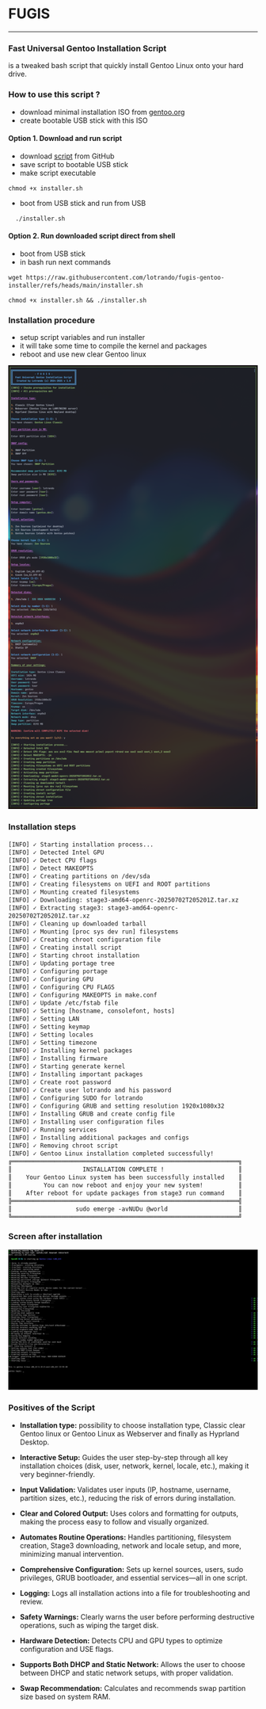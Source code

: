 # FUGIS
---
### Fast Universal Gentoo Installation Script
 is a tweaked bash script that quickly install Gentoo Linux onto your hard drive.

### How to use this script ?
- download minimal installation ISO from [gentoo.org](https://distfiles.gentoo.org/releases/amd64/autobuilds/current-install-amd64-minimal/)
- create bootable USB stick with this ISO

#### Option 1. Download and run script
- download [script](https://raw.githubusercontent.com/lotrando/fugis-gentoo-installer/refs/heads/main/installer.sh) from GitHub
- save script to bootable USB stick
- make script executable
```
chmod +x installer.sh
```
- boot from USB stick and run from USB
```
  ./installer.sh
```


#### Option 2. Run downloaded script direct from shell
- boot from USB stick
- in bash run next commands
```
wget https://raw.githubusercontent.com/lotrando/fugis-gentoo-installer/refs/heads/main/installer.sh
```
```
chmod +x installer.sh && ./installer.sh
```

### Installation procedure
- setup script variables and run installer
- it will take some time to compile the kernel and packages
- reboot and use new clear Gentoo linux

<img src="screens/screen.png" alt="Screenshot of settings before instalation procedure" />

### Installation steps
```
[INFO] ✓ Starting installation process...
[INFO] ✓ Detected Intel GPU
[INFO] ✓ Detect CPU flags
[INFO] ✓ Detect MAKEOPTS
[INFO] ✓ Creating partitions on /dev/sda
[INFO] ✓ Creating filesystems on UEFI and ROOT partitions
[INFO] ✓ Mounting created filesystems
[INFO] ✓ Downloading: stage3-amd64-openrc-20250702T205201Z.tar.xz
[INFO] ✓ Extracting stage3: stage3-amd64-openrc-20250702T205201Z.tar.xz
[INFO] ✓ Cleaning up downloaded tarball
[INFO] ✓ Mounting [proc sys dev run] filesystems
[INFO] ✓ Creating chroot configuration file
[INFO] ✓ Creating install script
[INFO] ✓ Starting chroot installation
[INFO] ✓ Updating portage tree
[INFO] ✓ Configuring portage
[INFO] ✓ Configuring GPU
[INFO] ✓ Configuring CPU FLAGS
[INFO] ✓ Configuring MAKEOPTS in make.conf
[INFO] ✓ Update /etc/fstab file
[INFO] ✓ Setting [hostname, consolefont, hosts]
[INFO] ✓ Setting LAN
[INFO] ✓ Setting keymap
[INFO] ✓ Setting locales
[INFO] ✓ Setting timezone
[INFO] ✓ Installing kernel packages
[INFO] ✓ Installing firmware
[INFO] ✓ Starting generate kernel
[INFO] ✓ Installing important packages
[INFO] ✓ Create root password
[INFO] ✓ Create user lotrando and his password
[INFO] ✓ Configuring SUDO for lotrando
[INFO] ✓ Configuring GRUB and setting resolution 1920x1080x32
[INFO] ✓ Installing GRUB and create config file
[INFO] ✓ Installing user configuration files
[INFO] ✓ Running services
[INFO] ✓ Installing additional packages and configs
[INFO] ✓ Removing chroot script
[INFO] ✓ Gentoo Linux installation completed successfully!
╔════════════════════════════════════════════════════════════════╗
║                    INSTALLATION COMPLETE !                     ║
║    Your Gentoo Linux system has been successfully installed    ║
║         You can now reboot and enjoy your new system!          ║
║    After reboot for update packages from stage3 run command    ║
╠════════════════════════════════════════════════════════════════╣
║                  sudo emerge -avNUDu @world                    ║
╚════════════════════════════════════════════════════════════════╝
```
### Screen after installation

<img src="screens/after_install.png" alt="Screenshot after instalation procedure" />


### Positives of the Script
- **Installation type:**
possibility to choose installation type, Classic clear Gentoo linux or Gentoo Linux as Webserver and finally as Hyprland Desktop.

- **Interactive Setup:**
  Guides the user step-by-step through all key installation choices (disk, user, network, kernel, locale, etc.), making it very beginner-friendly.

- **Input Validation:**
  Validates user inputs (IP, hostname, username, partition sizes, etc.), reducing the risk of errors during installation.

- **Clear and Colored Output:**
  Uses colors and formatting for outputs, making the process easy to follow and visually organized.

- **Automates Routine Operations:**
  Handles partitioning, filesystem creation, Stage3 downloading, network and locale setup, and more, minimizing manual intervention.

- **Comprehensive Configuration:**
  Sets up kernel sources, users, sudo privileges, GRUB bootloader, and essential services—all in one script.

- **Logging:**
  Logs all installation actions into a file for troubleshooting and review.

- **Safety Warnings:**
  Clearly warns the user before performing destructive operations, such as wiping the target disk.

- **Hardware Detection:**
  Detects CPU and GPU types to optimize configuration and USE flags.

- **Supports Both DHCP and Static Network:**
  Allows the user to choose between DHCP and static network setups, with proper validation.

- **Swap Recommendation:**
  Calculates and recommends swap partition size based on system RAM.
